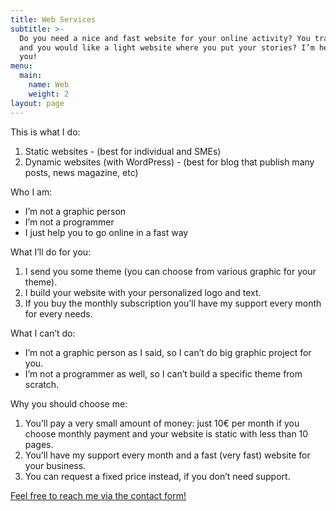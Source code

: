 ```yaml
---
title: Web Services
subtitle: >-
  Do you need a nice and fast website for your online activity? You travel a lot
  and you would like a light website where you put your stories? I’m here for
  you!
menu:
  main:
    name: Web
    weight: 2
layout: page
---
```

This is what I do:

1. Static websites - (best for individual and SMEs)
2. Dynamic websites (with WordPress) - (best for blog that publish many posts, news magazine, etc)

Who I am:

* I’m not a graphic person
* I’m not a programmer
* I just help you to go online in a fast way

What I’ll do for you:

1. I send you some theme (you can choose from various graphic for your theme).
2. I build your website with your personalized logo and text.
3. If you buy the monthly subscription you’ll have my support every month for every needs.

What I can’t do:

* I’m not a graphic person as I said, so I can’t do big graphic project for you.
* I’m not a programmer as well, so I can’t build a specific theme from scratch.

Why you should choose me:

1. You’ll pay a very small amount of money: just 10€ per month if you choose monthly payment and your website is static with less than 10 pages.
2. You’ll have my support every month and a fast (very fast) website for your business.
3. You can request a fixed price instead, if you don’t need support.

[Feel free to reach me via the contact form!](https://franzpisto.netlify.com/contact/)
